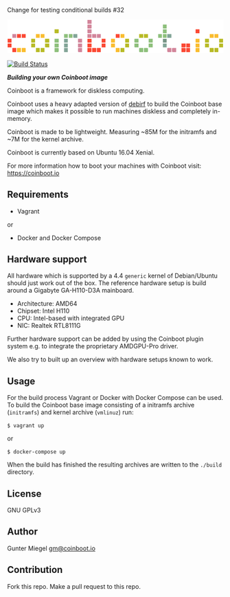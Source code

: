 Change for testing conditional builds #32

![Logo of Coinboot](https://raw.githubusercontent.com/frzb/coinboot/master/img/coinboot.png)

[![Build Status](https://travis-ci.org/frzb/coinboot-debirf.svg?branch=master)](https://travis-ci.org/frzb/coinboot-debirf)

***Building  your own Coinboot image***

Coinboot is a framework for diskless computing.

Coinboot uses a heavy adapted version of [debirf](http://cmrg.fifthhorseman.net/wiki/debirf) to build the Coinboot base image which makes it possible to run machines diskless and completely in-memory.

Coinboot is made to be lightweight. Measuring ~85M for the initramfs and ~7M for the kernel archive.

Coinboot is currently based on Ubuntu 16.04 Xenial.

For more information how to boot your machines with Coinboot visit: https://coinboot.io

## Requirements 

* Vagrant

or 

* Docker and Docker Compose

## Hardware support

All hardware which is supported by a 4.4 `generic` kernel of Debian/Ubuntu should just work out of the box.
The reference hardware setup is build around a Gigabyte GA-H110-D3A mainboard.

* Architecture: AMD64
* Chipset: Intel H110
* CPU: Intel-based with integrated GPU
* NIC: Realtek RTL8111G

Further hardware support can be added by using the Coinboot plugin system e.g. to integrate the proprietary AMDGPU-Pro driver.

We also try to built up an overview with hardware setups known to work.


## Usage

For the build process Vagrant or Docker with Docker Compose can be used.  
To build the Coinboot base image consisting of a initramfs archive (`initramfs`) and kernel archive (`vmlinuz`) run:

```
$ vagrant up
```

or 

```
$ docker-compose up
```

When the build has finished the resulting archives are written to the `./build` directory.

## License

GNU GPLv3 

## Author

Gunter Miegel 
gm@coinboot.io

## Contribution

Fork this repo. 
Make a pull request to this repo. 
